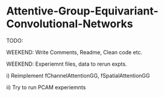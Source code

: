 # Attentive-Group-Equivariant-Convolutional-Networks


TODO: 

WEEKEND: Write Comments, Readme, Clean code etc. 

WEEKEND: Experiemnt files, data to rerun expts. 

i) Reimplement fChannelAttentionGG, fSpatialAttentionGG 

ii) Try to run PCAM experiemnts 
